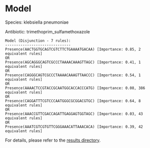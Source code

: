 
# Model

Species: klebsiella pneumoniae

Antibiotic: trimethoprim_sulfamethoxazole

```
Model (Disjunction - 7 rules):
------------------------------
Presence(AACTGGTGCAGTCGTCTTCTGAAAATGACAA) [Importance: 0.85, 2 equivalent rules]
OR
Presence(AGCAGGGCAGTCGCCCTAAAACAAAGTTAGC) [Importance: 0.41, 1 equivalent rules]
OR
Presence(CAGGGCAGTCGCCCTAAAACAAAGTTAACCC) [Importance: 0.54, 1 equivalent rules]
OR
Presence(AAAACTCCGTACCGCAATGGCACCACCCATG) [Importance: 0.08, 386 equivalent rules]
OR
Presence(CAGGATTTCGTCCCAATGGGCGCGGACGTGC) [Importance: 0.64, 8 equivalent rules]
OR
Presence(AAACCGTTCGACCAGATTGAGGAGTGGTAGC) [Importance: 0.03, 43 equivalent rules]
OR
Presence(AAATCGTCGTGTTCGGGAAACATTAAACACA) [Importance: 0.39, 42 equivalent rules]

```

For details, please refer to the [results directory](../../../../../results/scm_b/klebsiella%20pneumoniae/trimethoprim_sulfamethoxazole/repeat_9/).

